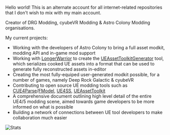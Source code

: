 Hello world! This is an alternate account for all internet-related repositories that I don't wish to mix with my main account. 

Creator of DRG Modding, cyubeVR Modding & Astro Colony Modding organisations.

My current projects:
- Working with the developers of Astro Colony to bring a full asset modkit, modding API and in-game mod support
- Working with [LongerWarrior](https://github.com/LongerWarrior) to create the [UEAssetToolkitGenerator](https://github.com/LongerWarrior/UEAssetToolkitGenerator) tool, which serializes cooked UE assets into a format that can be used to generate fully reconstructed assets in-editor
- Creating the most fully-equiped user-generated modkit possible, for a number of games, namely Deep Rock Galactic & cyubeVR
- Contributing to open source UE modding tools such as [CUE4Parse](https://github.com/FabianFG/CUE4Parse)/[FModel](https://github.com/4sval/FModel), [UE4SS](https://github.com/UE4SS-RE/RE-UE4SS), [UEAssetToolkit](https://github.com/Archengius/UEAssetToolkit)
- A comprehensive document outlining high level detail of the entire UE4/5 modding scene, aimed towards game developers to be more informed on what is possible
- Building a network of connections between UE tool developers to make collaboration much easier 


![Stats](https://github-readme-stats-delta-eight-48.vercel.app/api?username=Buckminsterfullerene02&show_icons=true&theme=transparent)
